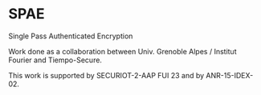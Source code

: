 # SPAE
Single Pass Authenticated Encryption

Work done as a collaboration between Univ. Grenoble Alpes / Institut Fourier and Tiempo-Secure.

This work is supported by SECURIOT-2-AAP FUI 23 and by ANR-15-IDEX-02.
